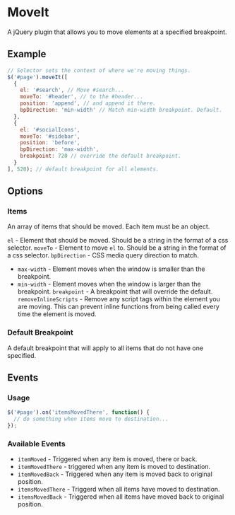 # MoveIt

A jQuery plugin that allows you to move elements at a specified breakpoint. 

## Example

```javascript
// Selector sets the context of where we're moving things.
$('#page').moveIt([
  {
    el: '#search', // Move #search...
    moveTo: '#header', // to the #header...
    position: 'append', // and append it there. 
    bpDirection: 'min-width' // Match min-width breakpoint. Default.
  },
  {
    el: '#socialIcons',
    moveTo: '#sidebar',
    position: 'before',
    bpDirection: 'max-width',
    breakpoint: 720 // override the default breakpoint.
  }
], 520); // default breakpoint for all elements.
```

## Options 

### Items 

An array of items that should be moved. Each item must be an object. 

`el` - Element that should be moved. Should be a string in the format of a css selector.
`moveTo` - Element to move `el` to. Should be a string in the format of a css selector.
`bpDirection` - CSS media query direction to match.
 - `max-width` - Element moves when the window is smaller than the breakpoint.
 - `min-width` - Element moves when the window is larger than the breakpoint.
`breakpoint` - A breakpoint that will override the default.
`removeInlineScripts` - Remove any script tags within the element you are moving. This can prevent inline functions from being called every time the element is moved.

### Default Breakpoint

A default breakpoint that will apply to all items that do not have one specified.

## Events

### Usage 

```javascript
$('#page').on('itemsMovedThere', function() {
  // do something when items move to destination...
});
```

### Available Events

- `itemMoved` - Triggered when any item is moved, there or back.
- `itemMovedThere` - triggered when any item is moved to destination.
- `itemMovedBack` - Triggered when any item is moved back to original position.
- `itemsMovedThere` - Triggerd when all items have moved to destination.
- `itemsMovedBack` - Triggered when all items have moved back to original position.




